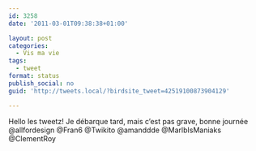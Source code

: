 ```yaml
---
id: 3258
date: '2011-03-01T09:38:38+01:00'

layout: post
categories:
  - Vis ma vie
tags:
  - tweet
format: status
publish_social: no
guid: 'http://tweets.local/?birdsite_tweet=42519100873904129'

---
```


Hello les tweetz! Je débarque tard, mais c’est pas grave, bonne journée @allfordesign @Fran6 @Twikito @amanddde @MarlbIsManiaks @ClementRoy